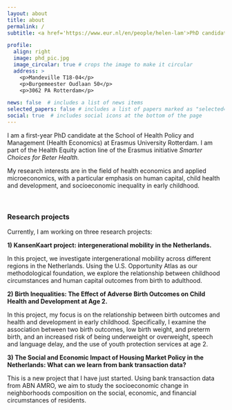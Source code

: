 ```yaml
---
layout: about
title: about
permalink: /
subtitle: <a href='https://www.eur.nl/en/people/helen-lam'>PhD candidate Health Economics & Applied Microeconomics</a>

profile:
  align: right
  image: phd_pic.jpg
  image_circular: true # crops the image to make it circular
  address: >
    <p>Mandeville T18-04</p>
    <p>Burgemeester Oudlaan 50</p>
    <p>3062 PA Rotterdam</p>

news: false  # includes a list of news items
selected_papers: false # includes a list of papers marked as "selected={true}"
social: true  # includes social icons at the bottom of the page
---
```


I am a first-year PhD candidate at the School of Health Policy and Management (Health Economics) at Erasmus University Rotterdam. I am part of the Health Equity action line of the Erasmus initiative <i>Smarter Choices for Beter Health.</i>

My research interests are in the field of health economics and applied microeconomics, with a particular emphasis on human capital, child health and development, and socioeconomic inequality in early childhood. 

&nbsp;
### Research projects

Currently, I am working on three research projects:

**1) KansenKaart project: intergenerational mobility in the Netherlands.**

In this project, we investigate intergenerational mobility across different regions in the Netherlands. Using the U.S. Opportunity Atlas as our methodological foundation, we explore the relationship between childhood circumstances and human capital outcomes from birth to adulthood.

<!-- We develop some refinements of the methods used by the U.S. Opportunity Atlas
to better estimate absolute mobility at given percentiles of the parental income distribution and demonstrate that the adoption of narrow parental income bandwidths and
flexible econometric specifications reduce systematic biases. -->

**2) Birth Inequalities: The Effect of Adverse Birth Outcomes on Child Health and Development at Age 2.**

 In this project, my focus is on the relationship between birth outcomes and health and development in early childhood. Specifically, I examine the association between two birth outcomes, low birth weight, and preterm birth, and an increased risk of being underweight or overweight, speech and language delay, and the use of youth protection services at age 2.

**3) The Social and Economic Impact of Housing Market Policy in the Netherlands: What can we learn from bank transaction data?**

This is a new project that I have just started. Using bank transaction data from ABN AMRO, we aim to study the socioeconomic change in neighborhoods composition on the social, economic, and financial circumstances of residents. 